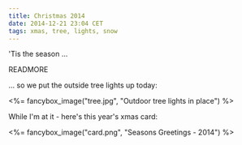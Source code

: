 ```yaml
---
title: Christmas 2014
date: 2014-12-21 23:04 CET
tags: xmas, tree, lights, snow
---
```


'Tis the season ...

READMORE

... so we put the outside tree lights up today:

<%= fancybox_image("tree.jpg", "Outdoor tree lights in place") %>

While I'm at it - here's this year's xmas card:

<%= fancybox_image("card.png", "Seasons Greetings - 2014") %>

